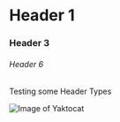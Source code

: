 # Header 1
### Header 3
###### Header 6

Testing some Header Types

![Image of Yaktocat](https://octodex.github.com/images/yaktocat.png)
